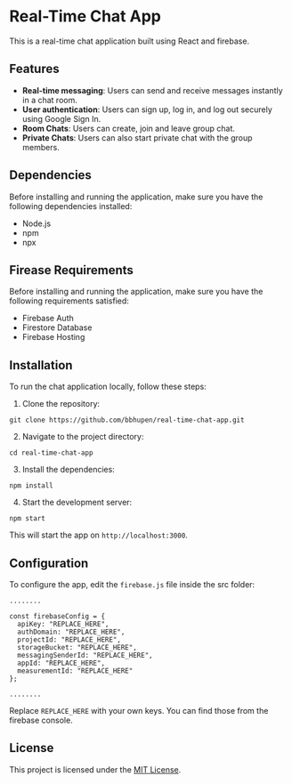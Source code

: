 # Real-Time Chat App

This is a real-time chat application built using React and firebase.

## Features

- **Real-time messaging**: Users can send and receive messages instantly in a chat room.
- **User authentication**: Users can sign up, log in, and log out securely using Google Sign In.
- **Room Chats**: Users can create, join and leave group chat.
- **Private Chats**: Users can also start private chat with the group members.

## Dependencies

Before installing and running the application, make sure you have the following dependencies installed:

- Node.js
- npm   
- npx

## Firease Requirements

Before installing and running the application, make sure you have the following requirements satisfied:

- Firebase Auth
- Firestore Database 
- Firebase Hosting  

## Installation

To run the chat application locally, follow these steps:

1. Clone the repository:

```git clone https://github.com/bbhupen/real-time-chat-app.git```


2. Navigate to the project directory:


```cd real-time-chat-app```


3. Install the dependencies:

```npm install```


4. Start the development server:

```npm start```


This will start the app on `http://localhost:3000`.

## Configuration

To configure the app, edit the `firebase.js` file inside the src folder: 
```
........

const firebaseConfig = {
  apiKey: "REPLACE_HERE",
  authDomain: "REPLACE_HERE",
  projectId: "REPLACE_HERE",
  storageBucket: "REPLACE_HERE",
  messagingSenderId: "REPLACE_HERE",
  appId: "REPLACE_HERE",
  measurementId: "REPLACE_HERE"
};

........
```

Replace `REPLACE_HERE` with your own keys. You can find those from the firebase console. 


## License

This project is licensed under the [MIT License](LICENSE).

